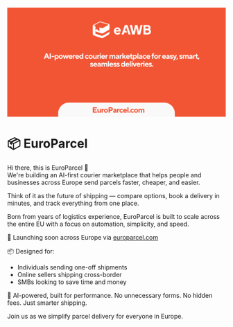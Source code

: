 <p align="center">
  <a href="https://europarcel.com" target="_blank" rel="noopener noreferrer">
    <img src="https://raw.githubusercontent.com/europarcel/.github/main/profile/europarcel.png" alt="EuroParcel" />
  </a>
</p>

# 📦 EuroParcel

Hi there, this is EuroParcel 👋  
We're building an AI-first courier marketplace that helps people and businesses across Europe send parcels faster, cheaper, and easier.

Think of it as the future of shipping — compare options, book a delivery in minutes, and track everything from one place.

Born from years of logistics experience, EuroParcel is built to scale across the entire EU with a focus on automation, simplicity, and speed.

🚀 Launching soon across Europe via [europarcel.com](https://europarcel.com)

📦 Designed for:
- Individuals sending one-off shipments
- Online sellers shipping cross-border
- SMBs looking to save time and money

🤖 AI-powered, built for performance. No unnecessary forms. No hidden fees. Just smarter shipping.

Join us as we simplify parcel delivery for everyone in Europe.
